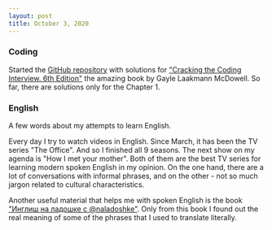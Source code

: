 ```yaml
---
layout: post
title: October 3, 2020
---
```


### Coding

Started the [GitHub repository](https://github.com/Vostbur/cracking-the-coding-interview-6th) with solutions for ["Cracking the Coding Interview. 6th Edition"](https://www.amazon.com/Cracking-Coding-Interview-Programming-Questions/dp/0984782850) the amazing book by Gayle Laakmann McDowell. So far, there are solutions only for the Chapter 1.

### English

A few words about my attempts to learn English.

Every day I try to watch videos in English. Since March, it has been the TV series "The Office". And so I finished all 9 seasons. The next show on my agenda is "How I met your mother". Both of them are the best TV series for learning modern spoken English in my opinion. On the one hand, there are a lot of conversations with informal phrases, and on the other - not so much jargon related to cultural characteristics.

Another useful material that helps me with spoken English is the book ["Инглиш на ладошке с @naladoshke"](https://www.chitai-gorod.ru/catalog/book/1262343/). Only from this book I found out the real meaning of some of the phrases that I used to translate literally.
